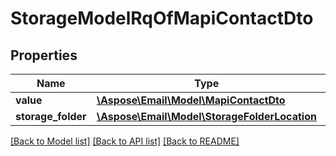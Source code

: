 # StorageModelRqOfMapiContactDto

## Properties
Name | Type | Description | Notes
------------ | ------------- | ------------- | -------------
**value** | [**\Aspose\Email\Model\MapiContactDto**](MapiContactDto.md) |  | [optional] 
**storage_folder** | [**\Aspose\Email\Model\StorageFolderLocation**](StorageFolderLocation.md) |  | [optional] 



[[Back to Model list]](README.md#documentation-for-models) [[Back to API list]](README.md#documentation-for-api-endpoints) [[Back to README]](README.md)



